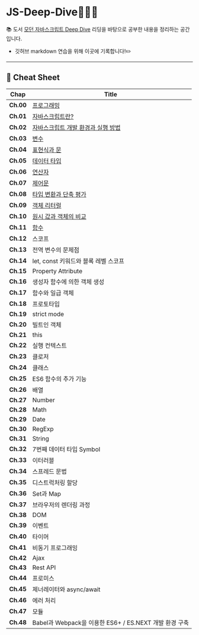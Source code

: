 # **JS-Deep-Dive**🧑🏻‍💻
📚 도서 [모던 자바스크립트 Deep Dive](http://www.yes24.com/Product/Goods/92742567) 리딩을 바탕으로 공부한 내용을 정리하는 공간입니다. </br>
* 깃허브 markdown 연습을 위해 이곳에 기록합니다!✏️

---

## **📖 Cheat Sheet**
|**Chap**|**Title**|
|------|-----|
|**Ch.00**|[프로그래밍](https://github.com/hyung6370/js-Deep-Dive/blob/master/chapter%20cheat/01_%ED%94%84%EB%A1%9C%EA%B7%B8%EB%9E%98%EB%B0%8D.md)|
|**Ch.01**|[자바스크립트란?](https://github.com/hyung6370/js-Deep-Dive/blob/master/chapter%20cheat/02_%EC%9E%90%EB%B0%94%EC%8A%A4%ED%81%AC%EB%A6%BD%ED%8A%B8%EB%9E%80%3F.md)|
|**Ch.02**|[자바스크립트 개발 환경과 실행 방법]()|
|**Ch.03**|[변수](https://github.com/hyung6370/js-Deep-Dive/blob/master/chapter%20cheat/04.%EB%B3%80%EC%88%98/04_%EB%B3%80%EC%88%98.md)|
|**Ch.04**|[표현식과 문](https://github.com/hyung6370/js-Deep-Dive/blob/master/chapter%20cheat/04.%ED%91%9C%ED%98%84%EC%8B%9D%EA%B3%BC%20%EB%AC%B8/04_%ED%91%9C%ED%98%84%EC%8B%9D%EA%B3%BC%EB%AC%B8.md)|
|**Ch.05**|[데이터 타입](https://github.com/hyung6370/js-Deep-Dive/blob/master/chapter%20cheat/06.%EB%8D%B0%EC%9D%B4%ED%84%B0%20%ED%83%80%EC%9E%85/06_%EB%8D%B0%EC%9D%B4%ED%84%B0%ED%83%80%EC%9E%85.md)|
|**Ch.06**|[연산자](https://github.com/hyung6370/js-Deep-Dive/blob/master/chapter%20cheat/06.%EC%97%B0%EC%82%B0%EC%9E%90/06_%EC%97%B0%EC%82%B0%EC%9E%90.md)|
|**Ch.07**|[제어문](https://github.com/hyung6370/js-Deep-Dive/blob/master/chapter%20cheat/07.%EC%A0%9C%EC%96%B4%EB%AC%B8/07_%EC%A0%9C%EC%96%B4%EB%AC%B8.md)|
|**Ch.08**|[타입 변환과 단축 평가](https://github.com/hyung6370/js-Deep-Dive/blob/master/chapter%20cheat/08.%ED%83%80%EC%9E%85%EB%B3%80%ED%99%98%EA%B3%BC%EB%8B%A8%EC%B6%95%ED%8F%89%EA%B0%80/08_%ED%83%80%EC%9E%85%EB%B3%80%ED%99%98%EA%B3%BC%EB%8B%A8%EC%B6%95%ED%8F%89%EA%B0%80.md)|
|**Ch.09**|[객체 리터럴](https://github.com/hyung6370/js-Deep-Dive/blob/master/chapter%20cheat/09.%EA%B0%9D%EC%B2%B4%20%EB%A6%AC%ED%84%B0%EB%9F%B4/09_%EA%B0%9D%EC%B2%B4%EB%A6%AC%ED%84%B0%EB%9F%B4.md)|
|**Ch.10**|[원시 값과 객체의 비교](https://github.com/hyung6370/js-Deep-Dive/blob/master/chapter%20cheat/10.%EC%9B%90%EC%8B%9C%EA%B0%92%EA%B3%BC%20%EA%B0%9D%EC%B2%B4%EC%9D%98%20%EB%B9%84%EA%B5%90/10_%EC%9B%90%EC%8B%9C%EA%B0%92%EA%B3%BC%EA%B0%9D%EC%B2%B4%EC%9D%98%EB%B9%84%EA%B5%90.md)|
|**Ch.11**|[함수](https://github.com/hyung6370/js-Deep-Dive/blob/master/chapter%20cheat/11.%ED%95%A8%EC%88%98/11_%ED%95%A8%EC%88%98.md)|
|**Ch.12**|스코프|
|**Ch.13**|전역 변수의 문제점|
|**Ch.14**|let, const 키워드와 블록 레벨 스코프|
|**Ch.15**|Property Attribute|
|**Ch.16**|생성자 함수에 의한 객체 생성|
|**Ch.17**|함수와 일급 객체|
|**Ch.18**|프로토타입|
|**Ch.19**|strict mode|
|**Ch.20**|빌트인 객체|
|**Ch.21**|this|
|**Ch.22**|실행 컨텍스트|
|**Ch.23**|클로저|
|**Ch.24**|클래스|
|**Ch.25**|ES6 함수의 추가 기능|
|**Ch.26**|배열|
|**Ch.27**|Number|
|**Ch.28**|Math|
|**Ch.29**|Date|
|**Ch.30**|RegExp|
|**Ch.31**|String|
|**Ch.32**|7번째 데이터 타입 Symbol|
|**Ch.33**|이터러블|
|**Ch.34**|스프레드 문법|
|**Ch.35**|디스트럭처링 할당|
|**Ch.36**|Set과 Map|
|**Ch.37**|브라우저의 렌더링 과정|
|**Ch.38**|DOM|
|**Ch.39**|이벤트|
|**Ch.40**|타이머|
|**Ch.41**|비동기 프로그래밍|
|**Ch.42**|Ajax|
|**Ch.43**|Rest API|
|**Ch.44**|프로미스|
|**Ch.45**|제너레이터와 async/await|
|**Ch.46**|에러 처리|
|**Ch.47**|모듈|
|**Ch.48**|Babel과 Webpack을 이용한 ES6+ / ES.NEXT 개발 환경 구축|

